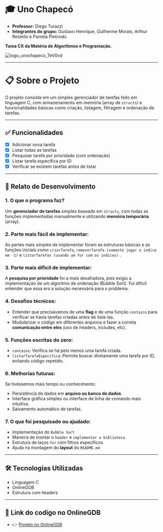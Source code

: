 # 🎓 Uno Chapecó

- **Professor:** Diego Turazzi
- **Integrantes do grupo:** Gustavo Henrique, Guilherme Morais, Arthur Restello e Pamela Pietroski.

**Tuma CX da Matéria de Algoritimos e Programação.**

![logo_unochapeco_TeV0vd](https://github.com/user-attachments/assets/ac1149ab-13c4-44df-b7c0-eddbe1fecd16)

---

# 📋 Sobre o Projeto

O projeto consiste em um simples gerenciador de tarefas feito em linguagem C, com armazenamento em memória (array de `structs`) e funcionalidades básicas como criação, listagem, filtragem e ordenação de tarefas.

---

## ✅ Funcionalidades

- [x] Adicionar nova tarefa
- [x] Listar todas as tarefas
- [x] Pesquisar tarefa por prioridade (com ordenação)
- [x] Listar tarefa específica por ID
- [x] Verificar se existem tarefas antes de listar

---

## 🧠 Relato de Desenvolvimento

### 1. O que o programa faz?
Um **gerenciador de tarefas** simples baseado em `structs`, com todas as funções implementadas manualmente e utilizando **memória temporária** (array).

### 2. Parte mais fácil de implementar:
As partes mais simples de implementar foram as estruturas básicas e as funções iniciais como `criarTarefa`, `removerTarefa (somente jogar o indice em -1)` e `listarTarefas (usando um for com os indices)` .

### 3. Parte mais difícil de implementar:
A **pesquisa por prioridade** foi a mais desafiadora, pois exigiu a implementação de um algoritmo de ordenação (Bubble Sort). Foi difícil entender que essa era a solução necessária para o problema.

### 4. Desafios técnicos:
- Entender que precisávamos de uma **flag** e de uma função `contains` para verificar se havia tarefas criadas antes de listá-las.
- Modularizar o código em diferentes arquivos e fazer a correta **comunicação entre eles** (uso de headers, includes, etc).

### 5. Funções escritas do zero:
- `contains`: Verifica se há pelo menos uma tarefa criada.
- `listarTarefaEspecifica`: Permite buscar diretamente uma tarefa por ID, evitando código repetido.

### 6. Melhorias futuras:
Se tivéssemos mais tempo ou conhecimento:
- Persistência de dados em **arquivo ou banco de dados**.
- Interface gráfica simples ou interface de linha de comando mais intuitiva.
- Salvamento automático de tarefas.

### 7. O que foi pesquisado ou ajudado:
- Implementação do `Bubble Sort`
- Maneira de montar o `header` e `implementar a biblioteca`
- Estrutura de laços `for` com filtros específicos
- Ajuda na montagem do **layout** do `README.md`

---

## 🛠️ Tecnologias Utilizadas

- Linguagem C
- OnlineGDB
- Estrutura com headers

---

## 📁 Link do codigo no OnlineGDB

- 👉 [Projeto no OnlineGDB](https://onlinegdb.com/CzM0vtqu5)


